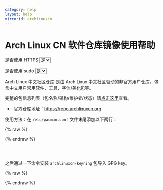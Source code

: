 ```yaml
---
category: help
layout: help
mirrorid: archlinuxcn
---
```


# Arch Linux CN 软件仓库镜像使用帮助

<form class="form-inline">
<div class="form-group">
	<label>是否使用 HTTPS</label>
	<select id="http-select" class="form-control content-select" data-target="#content-0,#content-1">
	  <option data-http_protocol="https://" selected>是</option>
	  <option data-http_protocol="http://">否</option>
	</select>
</div>
</form>


<form class="form-inline">
<div class="form-group">
	<label>是否使用 sudo</label>
	<select id="sudo-select" class="form-control content-select" data-target="#content-0,#content-1">
	  <option data-sudo="sudo " selected>是</option>
	  <option data-sudo="">否</option>
	</select>
</div>
</form>



Arch Linux 中文社区仓库 是由 Arch Linux
中文社区驱动的非官方用户仓库。包含中文用户常用软件、工具、字体/美化包等。

完整的包信息列表（包名称/架构/维护者/状态）请[点击这里](https://github.com/archlinuxcn/repo)查看。

*  官方仓库地址：https://repo.archlinuxcn.org

使用方法：在 `/etc/pacman.conf` 文件末尾添加以下两行：



{% raw %}
<script id="template-0" type="x-tmpl-markup">
[archlinuxcn]
Server = {{http_protocol}}{{mirror}}/$arch
</script>
{% endraw %}

<p></p>

<pre>
<code id="content-0" class="language-ini" data-template="#template-0" data-select="#http-select,#sudo-select">
</code>
</pre>


之后通过一下命令安装 `archlinuxcn-keyring` 包导入 GPG key。



{% raw %}
<script id="template-1" type="x-tmpl-markup">
{{sudo}}pacman -Sy archlinuxcn-keyring
</script>
{% endraw %}

<p></p>

<pre>
<code id="content-1" class="language-bash" data-template="#template-1" data-select="#http-select,#sudo-select">
</code>
</pre>


